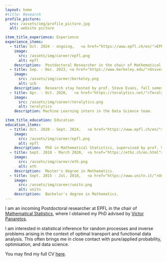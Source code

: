 ```yaml
---
layout: home
#title: Research
profile_picture:
  src: /assets/img/profile_picture.jpg
  alt: website picture

item_title_experience: Experience
experience_items:
  - title: Oct. 2024 - ongoing,   <a href="https://www.epfl.ch/en/">EPFL (Lausanne, CH)</a> 
    image:
      src: /assets/img/career/epfl.png
      alt: epfl
    description:  Postdoctoral Researcher in the chair of Mathematical Statistics.
  - title: Sep. - Dec. 2023, <a href="https://www.berkeley.edu/">University of California Berkeley (US)</a> 
    image:
      src: /assets/img/career/berkeley.png
      alt: ucb
    description:  Research stay hosted by prof. Steve Evans, fall semester.
  - title: Apr. - Oct. 2020,   <a href="https://teralytics.net/">Teralytics AG (Zürich, CH)</a> 
    image:
      src: /assets/img/career/teralytics.png
      alt: teralytics
    description: Machine Learning intern in the Data Science team.

item_title_education: Education
education_items:
  - title: Oct. 2020 - Sept. 2024,   <a href="https://www.epfl.ch/en/">EPFL (Lausanne, CH)</a> 
    image:
      src: /assets/img/career/epfl.png
      alt: epfl
    description:  PhD in Mathematical Statistics, supervised by prof. Victor Panaretos.
  - title: Sept. 2018 - March 2020,  <a href="https://ethz.ch/en.html">ETH (Zürich, CH)</a> 
    image:
      src: /assets/img/career/eth.png
      alt: eth
    description:  Master's degree in Mathematics.
  - title: Sept. 2015 - Jul. 2018,   <a href="https://www.unitn.it/">Università degli Studi di Trento (IT)</a> 
    image:
      src: /assets/img/career/unitn.png
      alt: unitn
    description:  Bachelor's degree in Mathematics.
---
```

<p>
  I am an incoming Postdoctoral researcher at EPFL in the chair of <a href="https://www.epfl.ch/labs/smat/">Mathematical Statistics</a>, where I obtained my PhD advised by <a href="https://people.epfl.ch/victor.panaretos">Victor Panaretos</a>.
</p>

<p>
I am interested in statistical inference for random processes and inverse problems arising in the context of optimal transport and functional data analysis. 
This often brings me in close contact with pure/applied probability, optimisation, and data science.
</p>

<p>
You may find my full CV <a href="https://drive.google.com/file/d/12CBcqyufBB1K-WLaqcSWc6nw6AuceUC2/view?usp=sharing">here</a>.
</p>
